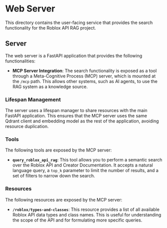 # Web Server

This directory contains the user-facing service that provides the search functionality for the Roblox API RAG project.

## Server

The web server is a FastAPI application that provides the following functionalities:

*   **MCP Server Integration**: The search functionality is exposed as a tool through a Meta-Cognitive Process (MCP) server, which is mounted at the `/mcp` path. This allows other systems, such as AI agents, to use the RAG system as a knowledge source.

### Lifespan Management

The server uses a lifespan manager to share resources with the main FastAPI application. This ensures that the MCP server uses the same Qdrant client and embedding model as the rest of the application, avoiding resource duplication.

### Tools

The following tools are exposed by the MCP server:

*   **`query_roblox_api_rag`**: This tool allows you to perform a semantic search over the Roblox API and Creator Documentation. It accepts a natural language query, a `top_k` parameter to limit the number of results, and a set of filters to narrow down the search.

### Resources

The following resources are exposed by the MCP server:

*   **`/roblox/types-and-classes`**: This resource provides a list of all available Roblox API data types and class names. This is useful for understanding the scope of the API and for formulating more specific queries.